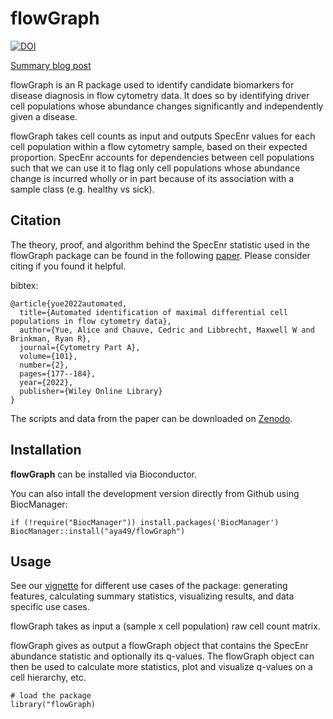 # flowGraph

[![DOI](https://zenodo.org/badge/DOI/10.1101/837765.svg)](https://doi.org/10.1101/837765)

[Summary blog post](https://aya49.github.io/2020/09/30/flowGraph/)

flowGraph is an R package used to identify candidate biomarkers for disease diagnosis in flow cytometry data. It does so by identifying driver cell populations whose abundance changes significantly and independently given a disease.

flowGraph takes cell counts as input and outputs SpecEnr values for each cell population within a flow cytometry sample, based on their expected proportion. SpecEnr accounts for dependencies between cell populations such that we can use it to flag only cell populations whose abundance change is incurred wholly or in part because of its association with a sample class (e.g. healthy vs sick).

## Citation

The theory, proof, and algorithm behind the SpecEnr statistic used in the flowGraph package can be found in the following [paper](https://doi.org/10.1002/cyto.a.24503). Please consider citing if you found it helpful.

bibtex:
```
@article{yue2022automated,
  title={Automated identification of maximal differential cell populations in flow cytometry data},
  author={Yue, Alice and Chauve, Cedric and Libbrecht, Maxwell W and Brinkman, Ryan R},
  journal={Cytometry Part A},
  volume={101},
  number={2},
  pages={177--184},
  year={2022},
  publisher={Wiley Online Library}
}
```

The scripts and data from the paper can be downloaded on [Zenodo](https://zenodo.org/record/3991166).


## Installation

**flowGraph** can be installed via Bioconductor.

You can also intall the development version directly from Github using BiocManager:

```{r}
if (!require("BiocManager")) install.packages('BiocManager') 
BiocManager::install("aya49/flowGraph")
```

## Usage

See our [vignette](vignettes/flowGraph.Rmd) for different use cases of the package: generating features, calculating summary statistics, visualizing results, and data specific use cases.

flowGraph takes as input a (sample x cell population) raw cell count matrix.

flowGraph gives as output a flowGraph object that contains the SpecEnr abundance statistic and optionally its q-values. The flowGraph object can then be used to calculate more statistics, plot and visualize q-values on a cell hierarchy, etc.

```{r}
# load the package
library("flowGraph)
```
